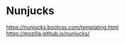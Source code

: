 # Nunjucks


https://nunjucks.bootcss.com/templating.html  
https://mozilla.github.io/nunjucks/  





